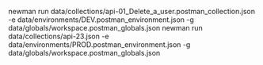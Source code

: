 newman run data/collections/api-01_Delete_a_user.postman_collection.json -e data/environments/DEV.postman_environment.json -g data/globals/workspace.postman_globals.json
newman run data/collections/api-23.json -e data/environments/PROD.postman_environment.json -g data/globals/workspace.postman_globals.json
